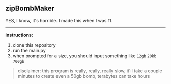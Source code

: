 zipBombMaker
----
YES, I know, it's horrible. I made this when I was 11.

----
**instructions:**

1. clone this repository
2. run the main.py
3. when prompted for a size, you should input something like `12gb` `20kb` `700gb`

> disclaimer: this program is really, really, really slow, it'll take a couple minutes to create even a 50gb bomb, terabytes can take hours
